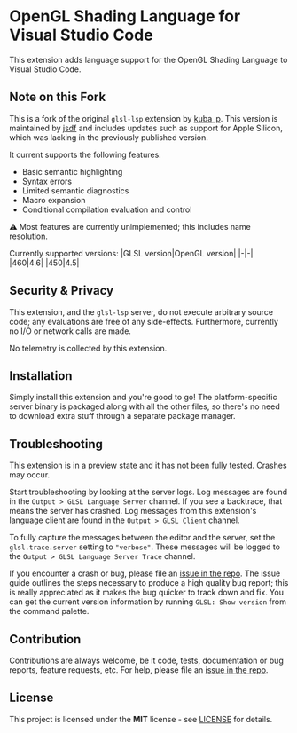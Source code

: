 # OpenGL Shading Language for Visual Studio Code
This extension adds language support for the OpenGL Shading Language to Visual Studio Code.

## Note on this Fork
This is a fork of the original `glsl-lsp` extension by [kuba_p](https://github.com/KubaP). This version is maintained by [jsdf](https://github.com/jsdf) and includes updates such as support for Apple Silicon, which was lacking in the previously published version.

It current supports the following features:
- Basic semantic highlighting
- Syntax errors
- Limited semantic diagnostics
- Macro expansion
- Conditional compilation evaluation and control

⚠ Most features are currently unimplemented; this includes name resolution.

Currently supported versions:
|GLSL version|OpenGL version|
|-|-|
|460|4.6|
|450|4.5|

<!-- How does this extension compare to existing ones? -->

## Security & Privacy
This extension, and the `glsl-lsp` server, do not execute arbitrary source code; any evaluations are free of any side-effects. Furthermore, currently no I/O or network calls are made.

No telemetry is collected by this extension.

## Installation
Simply install this extension and you're good to go! The platform-specific server binary is packaged along with all the other files, so there's no need to download extra stuff through a separate package manager.

## Troubleshooting
This extension is in a preview state and it has not been fully tested. Crashes may occur. 

Start troubleshooting by looking at the server logs. Log messages are found in the `Output > GLSL Language Server` channel. If you see a backtrace, that means the server has crashed. Log messages from this extension's language client are found in the `Output > GLSL Client` channel.

To fully capture the messages between the editor and the server, set the `glsl.trace.server` setting to `"verbose"`. These messages will be logged to the `Output > GLSL Language Server Trace` channel.

If you encounter a crash or bug, please file an [issue in the repo](https://github.com/jsdf/glsl-lsp/issues). The issue guide outlines the steps necessary to produce a high quality bug report; this is really appreciated as it makes the bug quicker to track down and fix. You can get the current version information by running `GLSL: Show version` from the command palette.

## Contribution
Contributions are always welcome, be it code, tests, documentation or bug reports, feature requests, etc. <!-- Please see the [contribution guide]() for more details.--> For help, please file an [issue in the repo](https://github.com/jsdf/glsl-lsp/issues).

## License
This project is licensed under the **MIT** license - see [LICENSE](LICENSE) for details.
